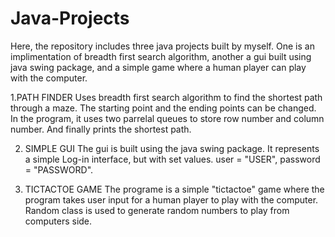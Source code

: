 # Java-Projects

Here, the repository includes three java projects built by myself. One is an implimentation of breadth first search algorithm, another a gui built using java swing package, and a simple game where a human player can play with the computer.

 1.PATH FINDER
 Uses breadth first search algorithm to find the shortest path through a maze. The starting point and the ending points can be changed. In the program, it uses two parrelal queues   to store row number and column number. And finally prints the shortest path.

2. SIMPLE GUI
The gui is built using the java swing package. It represents a simple Log-in interface, but with set values.
   user  = "USER",  password  = "PASSWORD".
      
3. TICTACTOE GAME
The programe is a simple "tictactoe" game where the program takes user input for a human player to play with the computer. Random class is used to generate random numbers to play from computers side.
